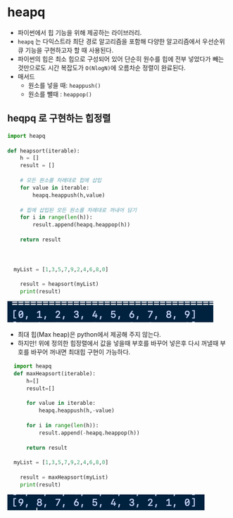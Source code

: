 # heapq



* 파이썬에서 힙 기능을 위해 제공하는 라이브러리.
* `heapq` 는 다익스트라 최단 경로 알고리즘을 포함해 다양한 알고리즘에서 우선순위 큐 기능을 구현하고자 할 때 사용된다.
* 파이썬의 힙은 최소 힙으로 구성되어 있어 단순히 원수를 힙에 전부 넣었다가 빼는 것만으로도 시간 복잡도가 `O(NlogN)`에 오름차순 정렬이 완료된다.
* 매서드
  * 원소를 넣을 때: `heappush()`
  * 원소를 뺄때 : `heappop()`

## heqpq 로 구현하는 힙정렬

```python
import heapq

def heapsort(iterable):
    h = []
    result = []

    # 모든 원소를 차례대로 힙에 삽입
    for value in iterable:
        heapq.heappush(h,value)

    # 힙에 삽입된 모든 원소를 차례대로 꺼내어 담기
    for i in range(len(h)):
        result.append(heapq.heappop(h))

    return result

  
  
  myList = [1,3,5,7,9,2,4,6,8,0]

	result = heapsort(myList)
	print(result)

```

![image-20200808174340256](heapq.assets/image-20200808174340256.png)

* 최대 힙(Max heap)은 python에서 제공해 주지 않는다.
* 하지만! 위에 정의한 힙정렬에서 값을 넣을때 부호를 바꾸어 넣은후 다시 꺼낼때 부호를 바꾸어 꺼내면 최대힙 구현이 가능하다.

```python
  import heapq
  def maxHeapsort(iterable):
      h=[]
      result=[]

      for value in iterable:
          heapq.heappush(h,-value)

      for i in range(len(h)):
          result.append(-heapq.heappop(h))

      return result
    
  myList = [1,3,5,7,9,2,4,6,8,0]

	result = maxHeapsort(myList)
	print(result)

```

![image-20200808174456229](heapq.assets/image-20200808174456229.png)



